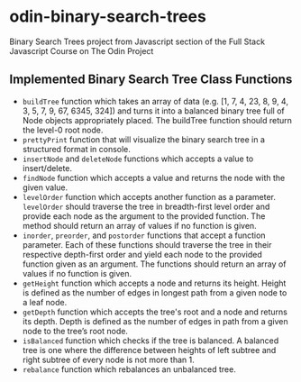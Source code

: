 # odin-binary-search-trees
Binary Search Trees project from Javascript section of the Full Stack Javascript Course on The Odin Project

## Implemented Binary Search Tree Class Functions
- `buildTree` function which takes an array of data (e.g. [1, 7, 4, 23, 8, 9, 4, 3, 5, 7, 9, 67, 6345, 324]) and turns it into a balanced binary tree full of Node objects appropriately placed. The buildTree function should return the level-0 root node.
- `prettyPrint` function that will visualize the binary search tree in a structured format in console.
- `insertNode` and `deleteNode` functions which accepts a value to insert/delete.
- `findNode` function which accepts a value and returns the node with the given value.
- `levelOrder` function which accepts another function as a parameter. `levelOrder` should traverse the tree in breadth-first level order and provide each node as the argument to the provided function. The method should return an array of values if no function is given.
- `inorder`, `preorder`, and `postorder` functions that accept a function parameter. Each of these functions should traverse the tree in their respective depth-first order and yield each node to the provided function given as an argument. The functions should return an array of values if no function is given.
- `getHeight` function which accepts a node and returns its height. Height is defined as the number of edges in longest path from a given node to a leaf node.
- `getDepth` function which accepts the tree's root and a node and returns its depth. Depth is defined as the number of edges in path from a given node to the tree’s root node.
- `isBalanced` function which checks if the tree is balanced. A balanced tree is one where the difference between heights of left subtree and right subtree of every node is not more than 1.
- `rebalance` function which rebalances an unbalanced tree.